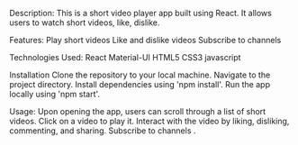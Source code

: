 Description:
This is a short video player app built using React. It allows users to watch short videos, like, dislike.

Features:
Play short videos
Like and dislike videos
Subscribe to channels

Technologies Used:
React
Material-UI
HTML5
CSS3
javascript

Installation
Clone the repository to your local machine.
Navigate to the project directory.
Install dependencies using 'npm install'.
Run the app locally using 'npm start'.

Usage:
Upon opening the app, users can scroll through a list of short videos.
Click on a video to play it.
Interact with the video by liking, disliking, commenting, and sharing.
Subscribe to channels .

